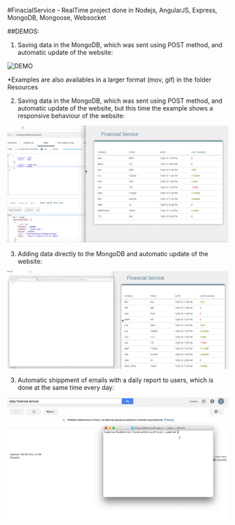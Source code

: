 #FinacialService -
RealTime project done in Nodejs, AngularJS, Express, MongoDB, Mongoose, Websocket








##DEMOS:
1. Saving data in the MongoDB, which was sent using POST method, and automatic update of the website:

![DEMO](https://github.com/Iza-H/FinancialService/blob/master/resources/demo1.gif)


*Examples are also availables in a larger format (mov, gif) in the folder Resources

2. Saving data in the MongoDB, which was sent using POST method, and automatic update of the website, but this time the example shows a responsive behaviour of the website:

![DEMO](https://github.com/Iza-H/FinancialService/blob/master/resources/demo2.gif)

3. Adding data directly to the MongoDB and automatic update of the website:

![DEMO](https://github.com/Iza-H/FinancialService/blob/master/resources/demo3.gif)

3. Automatic shippment of emails with a daily report to users, which is done at the same time every day:

![DEMO](https://github.com/Iza-H/FinancialService/blob/master/resources/demo4.gif)

